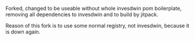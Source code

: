 Forked, changed to be useable without whole invesdwin pom boilerplate, removing all dependencies to invesdwin and to build by jitpack. 

Reason of this fork is to use some normal registry, not invesdwin, because it is down again. 
